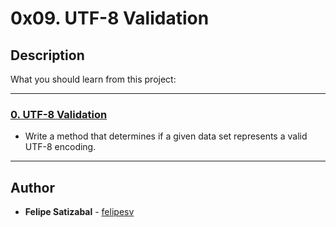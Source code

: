 # 0x09. UTF-8 Validation

## Description
What you should learn from this project:

---

### [0. UTF-8 Validation](./0-validate_utf8.py)
* Write a method that determines if a given data set represents a valid UTF-8 encoding.

---

## Author
* **Felipe Satizabal** - [felipesv](https://github.com/felipesv)